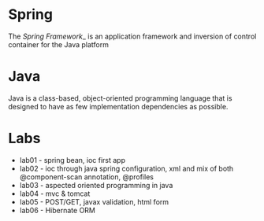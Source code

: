 # Spring

The _Spring Framework__ is an application framework and inversion of control container for the Java platform

# Java

Java is a class-based, object-oriented programming language that is designed to have as few implementation dependencies as possible.

# Labs
* lab01 - spring bean, ioc first app
* lab02 - ioc through java spring configuration, xml and mix of both @component-scan annotation, @profiles
* lab03 - aspected oriented programming in java
* lab04 - mvc & tomcat
* lab05 - POST/GET, javax validation, html form
* lab06 - Hibernate ORM